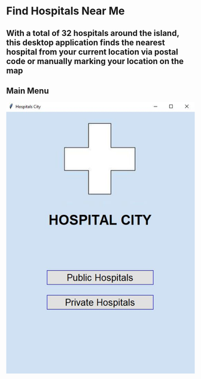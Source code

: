 # Find Hospitals Near Me
## With a total of 32 hospitals around the island, this desktop application finds the nearest hospital from your current location via postal code or manually marking your location on the map

## Main Menu
![Screengrab of Tkinter App](./DemoScreenshots/MainMenu.JPG)
